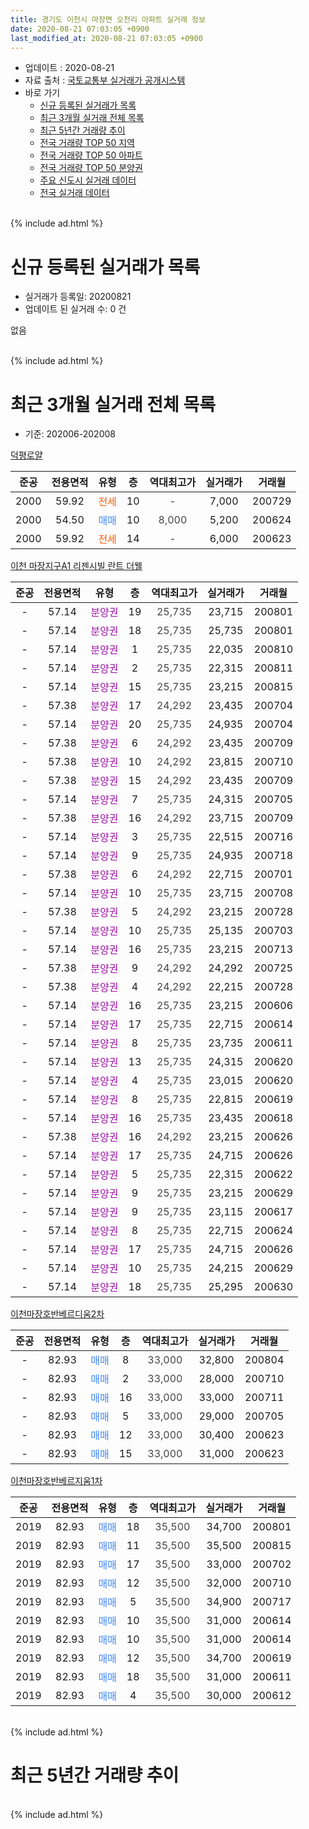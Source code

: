 ```yaml
---
title: 경기도 이천시 마장면 오천리 아파트 실거래 정보
date: 2020-08-21 07:03:05 +0900
last_modified_at: 2020-08-21 07:03:05 +0900
---
```


* 업데이트 : 2020-08-21
* 자료 출처 : [국토교통부 실거래가 공개시스템](http://rt.molit.go.kr)
* 바로 가기
    * [신규 등록된 실거래가 목록](#신규-등록된-실거래가-목록)
    * [최근 3개월 실거래 전체 목록](#최근-3개월-실거래-전체-목록)
    * [최근 5년간 거래량 추이](#최근-5년간-거래량-추이)
    * [전국 거래량 TOP 50 지역](https://inasie.github.io/apt-trade-info/최근-3개월-전국에서-가장-거래가-많이-발생한-지역)
    * [전국 거래량 TOP 50 아파트](https://inasie.github.io/apt-trade-info/최근-3개월-전국에서-가장-거래가-많이-발생한-아파트)
    * [전국 거래량 TOP 50 분양권](https://inasie.github.io/apt-trade-info/최근-3개월-전국에서-가장-거래가-많이-발생한-분양권)
    * [주요 신도시 실거래 데이터](https://inasie.github.io/apt-trade-info/주요-신도시)
    * [전국 실거래 데이터](https://inasie.github.io/apt-trade-info/전국)
<br>
{% include ad.html %}
<br>

# 신규 등록된 실거래가 목록
* 실거래가 등록일: 20200821
* 업데이트 된 실거래 수: 0 건

없음

<br>
{% include ad.html %}
<br>

# 최근 3개월 실거래 전체 목록
* 기준: 202006-202008


[덕평로얄](https://search.naver.com/search.naver?query=%EA%B2%BD%EA%B8%B0%EB%8F%84+%EC%9D%B4%EC%B2%9C%EC%8B%9C+%EB%A7%88%EC%9E%A5%EB%A9%B4+%EC%98%A4%EC%B2%9C%EB%A6%AC+%EB%8D%95%ED%8F%89%EB%A1%9C%EC%96%84)

|준공|전용면적|유형|층|역대최고가|실거래가|거래월|
|:---:|:---:|:---:|:---:|:---:|:---:|:---:|
|2000|59.92|<span style="color:#ff5a00">전세</span>|10|<span style="color:#444444">-</span>|7,000|200729|
|2000|54.50|<span style="color:#4285f3">매매</span>|10|<span style="color:#444444">8,000</span>|5,200|200624|
|2000|59.92|<span style="color:#ff5a00">전세</span>|14|<span style="color:#444444">-</span>|6,000|200623|

[이천 마장지구A1 리젠시빌 란트 더웰](https://search.naver.com/search.naver?query=%EA%B2%BD%EA%B8%B0%EB%8F%84+%EC%9D%B4%EC%B2%9C%EC%8B%9C+%EB%A7%88%EC%9E%A5%EB%A9%B4+%EC%98%A4%EC%B2%9C%EB%A6%AC+%EC%9D%B4%EC%B2%9C+%EB%A7%88%EC%9E%A5%EC%A7%80%EA%B5%ACA1+%EB%A6%AC%EC%A0%A0%EC%8B%9C%EB%B9%8C+%EB%9E%80%ED%8A%B8+%EB%8D%94%EC%9B%B0)

|준공|전용면적|유형|층|역대최고가|실거래가|거래월|
|:---:|:---:|:---:|:---:|:---:|:---:|:---:|
|-|57.14|<span style="color:#9C11A5">분양권</span>|19|<span style="color:#444444">25,735</span>|23,715|200801|
|-|57.14|<span style="color:#9C11A5">분양권</span>|18|<span style="color:#444444">25,735</span>|25,735|200801|
|-|57.14|<span style="color:#9C11A5">분양권</span>|1|<span style="color:#444444">25,735</span>|22,035|200810|
|-|57.14|<span style="color:#9C11A5">분양권</span>|2|<span style="color:#444444">25,735</span>|22,315|200811|
|-|57.14|<span style="color:#9C11A5">분양권</span>|15|<span style="color:#444444">25,735</span>|23,215|200815|
|-|57.38|<span style="color:#9C11A5">분양권</span>|17|<span style="color:#444444">24,292</span>|23,435|200704|
|-|57.14|<span style="color:#9C11A5">분양권</span>|20|<span style="color:#444444">25,735</span>|24,935|200704|
|-|57.38|<span style="color:#9C11A5">분양권</span>|6|<span style="color:#444444">24,292</span>|23,435|200709|
|-|57.38|<span style="color:#9C11A5">분양권</span>|10|<span style="color:#444444">24,292</span>|23,815|200710|
|-|57.38|<span style="color:#9C11A5">분양권</span>|15|<span style="color:#444444">24,292</span>|23,435|200709|
|-|57.14|<span style="color:#9C11A5">분양권</span>|7|<span style="color:#444444">25,735</span>|24,315|200705|
|-|57.38|<span style="color:#9C11A5">분양권</span>|16|<span style="color:#444444">24,292</span>|23,715|200709|
|-|57.14|<span style="color:#9C11A5">분양권</span>|3|<span style="color:#444444">25,735</span>|22,515|200716|
|-|57.14|<span style="color:#9C11A5">분양권</span>|9|<span style="color:#444444">25,735</span>|24,935|200718|
|-|57.38|<span style="color:#9C11A5">분양권</span>|6|<span style="color:#444444">24,292</span>|22,715|200701|
|-|57.14|<span style="color:#9C11A5">분양권</span>|10|<span style="color:#444444">25,735</span>|23,715|200708|
|-|57.38|<span style="color:#9C11A5">분양권</span>|5|<span style="color:#444444">24,292</span>|23,215|200728|
|-|57.14|<span style="color:#9C11A5">분양권</span>|10|<span style="color:#444444">25,735</span>|25,135|200703|
|-|57.14|<span style="color:#9C11A5">분양권</span>|16|<span style="color:#444444">25,735</span>|23,215|200713|
|-|57.38|<span style="color:#9C11A5">분양권</span>|9|<span style="color:#444444">24,292</span>|24,292|200725|
|-|57.38|<span style="color:#9C11A5">분양권</span>|4|<span style="color:#444444">24,292</span>|22,215|200728|
|-|57.14|<span style="color:#9C11A5">분양권</span>|16|<span style="color:#444444">25,735</span>|23,215|200606|
|-|57.14|<span style="color:#9C11A5">분양권</span>|17|<span style="color:#444444">25,735</span>|22,715|200614|
|-|57.14|<span style="color:#9C11A5">분양권</span>|8|<span style="color:#444444">25,735</span>|23,735|200611|
|-|57.14|<span style="color:#9C11A5">분양권</span>|13|<span style="color:#444444">25,735</span>|24,315|200620|
|-|57.14|<span style="color:#9C11A5">분양권</span>|4|<span style="color:#444444">25,735</span>|23,015|200620|
|-|57.14|<span style="color:#9C11A5">분양권</span>|8|<span style="color:#444444">25,735</span>|22,815|200619|
|-|57.14|<span style="color:#9C11A5">분양권</span>|16|<span style="color:#444444">25,735</span>|23,435|200618|
|-|57.38|<span style="color:#9C11A5">분양권</span>|16|<span style="color:#444444">24,292</span>|23,215|200626|
|-|57.14|<span style="color:#9C11A5">분양권</span>|17|<span style="color:#444444">25,735</span>|24,715|200626|
|-|57.14|<span style="color:#9C11A5">분양권</span>|5|<span style="color:#444444">25,735</span>|22,315|200622|
|-|57.14|<span style="color:#9C11A5">분양권</span>|9|<span style="color:#444444">25,735</span>|23,215|200629|
|-|57.14|<span style="color:#9C11A5">분양권</span>|9|<span style="color:#444444">25,735</span>|23,115|200617|
|-|57.14|<span style="color:#9C11A5">분양권</span>|8|<span style="color:#444444">25,735</span>|22,715|200624|
|-|57.14|<span style="color:#9C11A5">분양권</span>|17|<span style="color:#444444">25,735</span>|24,715|200626|
|-|57.14|<span style="color:#9C11A5">분양권</span>|10|<span style="color:#444444">25,735</span>|24,215|200629|
|-|57.14|<span style="color:#9C11A5">분양권</span>|18|<span style="color:#444444">25,735</span>|25,295|200630|

[이천마장호반베르디움2차](https://search.naver.com/search.naver?query=%EA%B2%BD%EA%B8%B0%EB%8F%84+%EC%9D%B4%EC%B2%9C%EC%8B%9C+%EB%A7%88%EC%9E%A5%EB%A9%B4+%EC%98%A4%EC%B2%9C%EB%A6%AC+%EC%9D%B4%EC%B2%9C%EB%A7%88%EC%9E%A5%ED%98%B8%EB%B0%98%EB%B2%A0%EB%A5%B4%EB%94%94%EC%9B%802%EC%B0%A8)

|준공|전용면적|유형|층|역대최고가|실거래가|거래월|
|:---:|:---:|:---:|:---:|:---:|:---:|:---:|
|-|82.93|<span style="color:#4285f3">매매</span>|8|<span style="color:#444444">33,000</span>|32,800|200804|
|-|82.93|<span style="color:#4285f3">매매</span>|2|<span style="color:#444444">33,000</span>|28,000|200710|
|-|82.93|<span style="color:#4285f3">매매</span>|16|<span style="color:#444444">33,000</span>|33,000|200711|
|-|82.93|<span style="color:#4285f3">매매</span>|5|<span style="color:#444444">33,000</span>|29,000|200705|
|-|82.93|<span style="color:#4285f3">매매</span>|12|<span style="color:#444444">33,000</span>|30,400|200623|
|-|82.93|<span style="color:#4285f3">매매</span>|15|<span style="color:#444444">33,000</span>|31,000|200623|


<script async src="//pagead2.googlesyndication.com/pagead/js/adsbygoogle.js"></script>
<!-- 기본 -->
<ins class="adsbygoogle"
     style="display:block"
     data-ad-client="ca-pub-2446590836940007"
     data-ad-slot="1659523306"
     data-ad-format="auto"
     data-full-width-responsive="true"></ins>
<script>
(adsbygoogle = window.adsbygoogle || []).push({});
</script>


[이천마장호반베르지움1차](https://search.naver.com/search.naver?query=%EA%B2%BD%EA%B8%B0%EB%8F%84+%EC%9D%B4%EC%B2%9C%EC%8B%9C+%EB%A7%88%EC%9E%A5%EB%A9%B4+%EC%98%A4%EC%B2%9C%EB%A6%AC+%EC%9D%B4%EC%B2%9C%EB%A7%88%EC%9E%A5%ED%98%B8%EB%B0%98%EB%B2%A0%EB%A5%B4%EC%A7%80%EC%9B%801%EC%B0%A8)

|준공|전용면적|유형|층|역대최고가|실거래가|거래월|
|:---:|:---:|:---:|:---:|:---:|:---:|:---:|
|2019|82.93|<span style="color:#4285f3">매매</span>|18|<span style="color:#444444">35,500</span>|34,700|200801|
|2019|82.93|<span style="color:#4285f3">매매</span>|11|<span style="color:#444444">35,500</span>|35,500|200815|
|2019|82.93|<span style="color:#4285f3">매매</span>|17|<span style="color:#444444">35,500</span>|33,000|200702|
|2019|82.93|<span style="color:#4285f3">매매</span>|12|<span style="color:#444444">35,500</span>|32,000|200710|
|2019|82.93|<span style="color:#4285f3">매매</span>|5|<span style="color:#444444">35,500</span>|34,900|200717|
|2019|82.93|<span style="color:#4285f3">매매</span>|10|<span style="color:#444444">35,500</span>|31,000|200614|
|2019|82.93|<span style="color:#4285f3">매매</span>|10|<span style="color:#444444">35,500</span>|31,000|200614|
|2019|82.93|<span style="color:#4285f3">매매</span>|12|<span style="color:#444444">35,500</span>|34,700|200619|
|2019|82.93|<span style="color:#4285f3">매매</span>|18|<span style="color:#444444">35,500</span>|31,000|200611|
|2019|82.93|<span style="color:#4285f3">매매</span>|4|<span style="color:#444444">35,500</span>|30,000|200612|


<br>
{% include ad.html %}
<br>

# 최근 5년간 거래량 추이


<div style="width:100%;">
    <canvas id="deal_progress" height="200"></canvas>
</div>

<script>
new Chart(document.getElementById("deal_progress"), {
    type: 'line',
    data: {
        labels: ['201508','201509','201510','201511','201512','201601','201602','201603','201604','201605','201606','201607','201608','201609','201610','201611','201612','201701','201702','201703','201704','201705','201706','201707','201708','201709','201710','201711','201712','201801','201802','201803','201804','201805','201806','201807','201808','201809','201810','201811','201812','201901','201902','201903','201904','201905','201906','201907','201908','201909','201910','201911','201912','202001','202002','202003','202004','202005','202006','202007','202008'],
        datasets: [{
            label: '매매',
            pointRadius: 1,
            data: [0, 1, 0, 1, 0, 0, 1, 2, 1, 2, 2, 1, 0, 1, 1, 2, 0, 1, 0, 1, 0, 0, 0, 1, 0, 0, 1, 0, 1, 2, 0, 0, 0, 1, 2, 1, 0, 7, 8, 14, 8, 8, 10, 11, 4, 9, 15, 12, 27, 23, 39, 35, 29, 23, 17, 32, 12, 14, 24, 22, 8],
            borderColor: "rgba(255, 201, 14, 1)",
            backgroundColor: "rgba(255, 201, 14, 0.5)",
            fill: false,
            lineTension: 0
        },{
            label: '전월세',
            pointRadius: 1,
            data: [0, 0, 1, 0, 0, 0, 0, 0, 1, 0, 0, 0, 0, 0, 0, 0, 0, 1, 0, 0, 0, 0, 0, 1, 0, 1, 0, 2, 0, 0, 0, 1, 0, 0, 0, 1, 0, 1, 0, 0, 0, 0, 0, 0, 0, 1, 0, 0, 4, 2, 1, 0, 0, 0, 0, 0, 0, 0, 1, 1, 0],
            borderColor: "rgba(0, 141, 185, 1)",
            backgroundColor: "rgba(0, 141, 185, 0.5)",
            fill: false,
            lineTension: 0
        }
        ]
    },
    options: {
        responsive: true,
        title: {
            display: false
        },
        tooltips: {
            mode: 'index',
            intersect: false
        },
        hover: {
            mode: 'nearest',
            intersect: true
        },
        scales: {
            xAxes: [{
                display: true,
                scaleLabel: {
                    display: true,
                    labelString: '년/월'
                }
            }],
            yAxes: [{
                display: true,
                ticks: {
                    suggestedMin: 0,
                },
                scaleLabel: {
                    display: true,
                    labelString: '실거래 수'
                }
            }]
        }
    }
});

</script>


<br>
{% include ad.html %}
<br>

